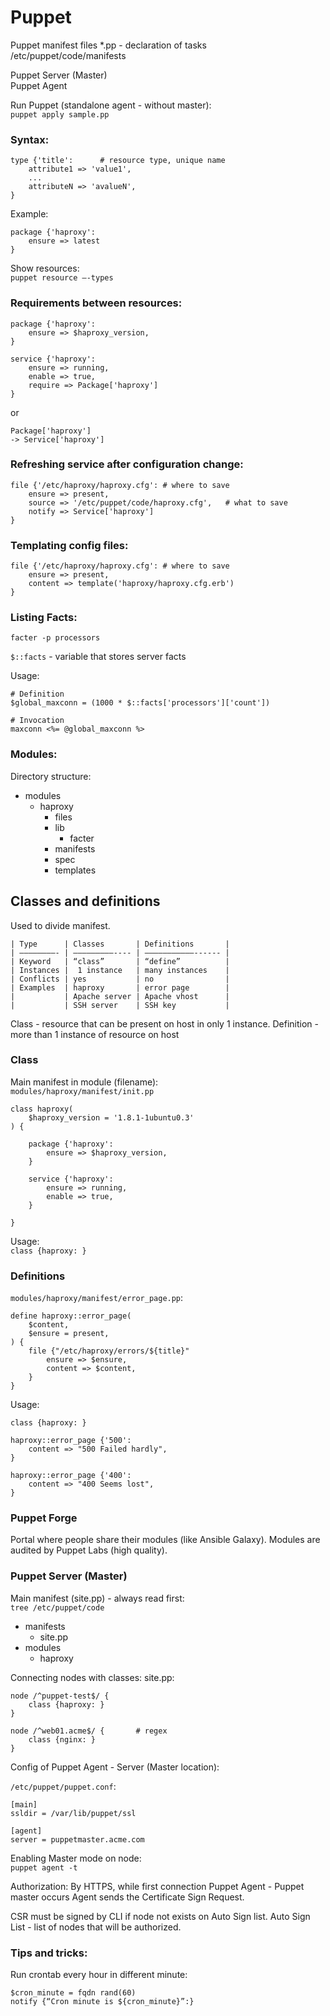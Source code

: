 # Puppet
Puppet manifest files *.pp - declaration of tasks\
/etc/puppet/code/manifests

Puppet Server (Master)\
Puppet Agent

Run Puppet (standalone agent - without master):\
`puppet apply sample.pp`

### Syntax:
```
type {'title':		# resource type, unique name
	attribute1 => 'value1',
	...
	attributeN => 'avalueN',
}
```

Example:
```
package {'haproxy':
	ensure => latest
}
```
Show resources:\
`puppet resource —-types`

### Requirements between resources:
```
package {'haproxy':
	ensure => $haproxy_version,
}

service {'haproxy':
	ensure => running,
	enable => true,
	require => Package['haproxy']
}
```

 or
```
Package['haproxy']
-> Service['haproxy']
```

### Refreshing service after configuration change:
```
file {'/etc/haproxy/haproxy.cfg': # where to save
	ensure => present,
	source => '/etc/puppet/code/haproxy.cfg', 	# what to save
	notify => Service['haproxy']
}
```

### Templating config files:
```
file {'/etc/haproxy/haproxy.cfg': # where to save
	ensure => present,
	content => template('haproxy/haproxy.cfg.erb')
}
```

### Listing Facts:
`facter -p processors`

`$::facts` - variable that stores server facts

Usage:
```
# Definition
$global_maxconn = (1000 * $::facts['processors']['count'])

# Invocation
maxconn <%= @global_maxconn %>
```

### Modules:
Directory structure:
* modules
	* haproxy
		* files
		* lib
			* facter
		* manifests
		* spec
		* templates

## Classes and definitions
Used to divide manifest.
```
| Type		| Classes 		| Definitions		|
| ————————- | —————————---- | ———————————------	|
| Keyword 	| “class” 		| “define” 		    |
| Instances	|  1 instance 	| many instances	|
| Conflicts	| yes			| no				|
| Examples	| haproxy		| error page		|
|			| Apache server	| Apache vhost	    |
|			| SSH server	| SSH key		    |
```
Class - resource that can be present on host in only 1 instance.
Definition - more than 1 instance of resource on host

### Class

Main manifest in module (filename):\
`modules/haproxy/manifest/init.pp`

```
class haproxy(
	$haproxy_version = '1.8.1-1ubuntu0.3'
) {

	package {'haproxy':
		ensure => $haproxy_version,
	}

	service {'haproxy':
		ensure => running,
		enable => true,
	}

}
```

Usage:\
`class {haproxy: }`

### Definitions

`modules/haproxy/manifest/error_page.pp`:
```
define haproxy::error_page(
	$content,
	$ensure = present,
) {
	file {"/etc/haproxy/errors/${title}"
		ensure => $ensure,
		content => $content,
	}
}
```

Usage:
```
class {haproxy: }

haproxy::error_page {'500':
	content => "500 Failed hardly",
}

haproxy::error_page {'400':
	content => "400 Seems lost",
}

```

### Puppet Forge
Portal where people share their modules (like Ansible Galaxy). Modules are audited by  Puppet Labs (high quality).

### Puppet Server (Master)

Main manifest (site.pp) - always read first:\
`tree /etc/puppet/code`
* manifests
	* site.pp
* modules
	* haproxy

Connecting nodes with classes:
site.pp:
```
node /^puppet-test$/ {
	class {haproxy: }
}

node /^web01.acme$/ {		# regex
	class {nginx: }
}
```

Config of Puppet Agent - Server (Master location):

`/etc/puppet/puppet.conf`:
```
[main]
ssldir = /var/lib/puppet/ssl

[agent]
server = puppetmaster.acme.com

```

Enabling Master mode on node:\
`puppet agent -t`

Authorization:
By HTTPS, while first connection Puppet Agent - Puppet master occurs Agent sends the Certificate Sign Request.

CSR must be signed by CLI if node not exists on Auto Sign list.
Auto Sign List - list of nodes that will be authorized.

### Tips and tricks:
Run crontab every hour in different minute:
```
$cron_minute = fqdn rand(60)
notify {“Cron minute is ${cron_minute}”:}
```

